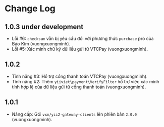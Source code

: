 Change Log
==========================

1.0.3 under development
--------------------------

- Lỗi #6: `checksum` vẫn bị yêu cầu đối với phương thức `purchase` pro của Bảo Kim (vuongxuongminh).
- Lỗi #5: Xác minh chữ ký dữ liểu gửi từ VTCPay (vuongxuongminh).

1.0.2
--------------------------

- Tính năng #3: Hổ trợ cổng thanh toán VTCPay (vuongxuongminh).
- Tính năng #2: Thêm `yiiviet\payment\VerifyFilter` hổ trợ việc xác minh tính hợp lệ của dữ liệu
gửi từ cổng thanh toán (vuongxuongminh).

1.0.1
--------------------------

- Nâng cấp: Gói `vxm/yii2-gateway-clients` lên phiên bản `2.0.0` (vuongxuongminh).
